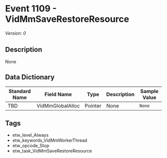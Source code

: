 # Event 1109 - VidMmSaveRestoreResource
###### Version: 0

## Description
None

## Data Dictionary
|Standard Name|Field Name|Type|Description|Sample Value|
|---|---|---|---|---|
|TBD|VidMmGlobalAlloc|Pointer|None|`None`|

## Tags
* etw_level_Always
* etw_keywords_VidMmWorkerThread
* etw_opcode_Stop
* etw_task_VidMmSaveRestoreResource